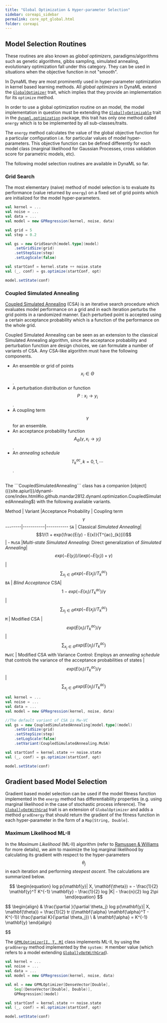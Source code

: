 ```yaml
---
title: "Global Optimization & Hyper-parameter Selection"
sidebar: coreapi_sidebar
permalink: core_opt_global.html
folder: coreapi
---
```


## Model Selection Routines

These routines are also known as _global optimizers_, paradigms/algorithms such as genetic algorithms, gibbs sampling, simulated annealing, evolutionary optimization fall under this category. They can be used in situations when the objective function in not "smooth".

In DynaML they are most prominently used in hyper-parameter optimization in kernel based learning methods. All _global optimizers_ in DynaML extend the [```GlobalOptimizer```]({{site.apiurl}}/dynaml-core/index.html#io.github.mandar2812.dynaml.optimization.GlobalOptimizer) trait, which implies that they provide an implementation for its ```optimize``` method.

In order to use a global optimization routine on an model, the model implementation in question must be extending the [```GloballyOptimizable```]({{site.apiurl}}/dynaml-core/index.html#io.github.mandar2812.dynaml.optimization.GloballyOptimizable) trait in the [```dynaml.optimization```]({{site.apiurl}}/dynaml-core/index.html#io.github.mandar2812.dynaml.optimization.package) package, this trait has only one method called ```energy``` which is to be implemented by all sub-classes/traits.

The ```energy``` method calculates the value of the global objective function for a particular configuration i.e. for particular values of model hyper-parameters. This objective function can be defined differently for each model class (marginal likelihood for Gaussian Processes, cross validation score for parametric models, etc).

The following model selection routines are available in DynaML so far.

### Grid Search

The most elementary (naive) method of model selection is to evaluate its performance (value returned by ```energy```) on a fixed set of grid points which are initialized for the model hyper-parameters.

```scala
val kernel = ...
val noise = ...
val data = ...
val model = new GPRegression(kernel, noise, data)

val grid = 5
val step = 0.2

val gs = new GridSearch[model.type](model)
	.setGridSize(grid)
	.setStepSize(step)
	.setLogScale(false)

val startConf = kernel.state ++ noise.state
val (_, conf) = gs.optimize(startConf, opt)

model.setState(conf)
```

### Coupled Simulated Annealing

[Coupled Simulated Annealing](ftp://ftp.esat.kuleuven.be/sista/sdesouza/papers/CSA2009accepted.pdf) (CSA) is an iterative search procedure which evaluates model performance on a grid and in each iteration perturbs the grid points in a randomized manner. Each perturbed point is accepted using a certain acceptance probability which is a function of the performance on the whole grid.

Coupled Simulated Annealing can be seen as an extension to the classical Simulated Annealing algorithm, since the acceptance probability and perturbation function are design choices, we can formulate a number of variants of CSA. Any CSA-like algorithm must have the following components.


* An ensemble or grid of points $$x_i \in \Theta$$.
* A perturbation distribution or function $$P: x_i \rightarrow y_i $$.
* A coupling term $$\gamma$$ for an ensemble.
* An acceptance probability function $$A_{\Theta}(\gamma, x_i \rightarrow y_i)$$.
* An _annealing schedule_ $$T_{k}^{ac}, k = 0, 1, \cdots $$.

<br/>
The ```CoupledSimulatedAnnealing``` class has a companion [object]({{site.apiurl}}/dynaml-core/index.html#io.github.mandar2812.dynaml.optimization.CoupledSimulatedAnnealing$) with the following available variants.
<br/>

Method | Variant |Acceptance Probability | Coupling term $$\gamma$$
--------|-----------|-----------
```SA``` | Classical _Simulated Annealing_| $$1/(1 + exp(\frac{E(y) - E(x)}{T^{ac}_{k}}))$$ | -
```MuSA``` |_Multi-state Simulated Annealing_: Direct generalization of _Simulated Annealing_| $$exp(-E(y_i))/(exp(-E(y_i)) + \gamma)$$ | $$\sum_{x_j \in \Theta}{exp(-E(x_j)/T^{ac}_{k})}$$
```BA``` | _Blind Acceptance_ CSA| $$1 - exp(-E(x_i)/T_{k}^{ac})/\gamma $$ | $$\sum_{x_j \in \Theta}{exp(-E(x_j)/T^{ac}_{k})}$$
```M``` | Modified CSA |  $$exp(E(x_i)/T_{k}^{ac})/\gamma $$ | $$\sum_{x_j \in \Theta}{exp(E(x_j)/T^{ac}_{k})}$$
```MwVC``` | Modified CSA with Variance Control: Employs an _annealing schedule_ that controls the variance of the acceptance probabilities of states | $$exp(E(x_i)/T_{k}^{ac})/\gamma $$ | $$\sum_{x_j \in \Theta}{exp(E(x_j)/T^{ac}_{k})}$$


```scala
val kernel = ...
val noise = ...
val data = ...
val model = new GPRegression(kernel, noise, data)

//The default variant of CSA is Mw-VC
val gs = new CoupledSimulatedAnnealing[model.type](model)
	.setGridSize(grid)
	.setStepSize(step)
	.setLogScale(false)
	.setVariant(CoupledSimulatedAnnealing.MuSA)

val startConf = kernel.state ++ noise.state
val (_, conf) = gs.optimize(startConf, opt)

model.setState(conf)
```

## Gradient based Model Selection

Gradient based model selection can be used if the model fitness function implemented in the ```energy``` method has differentiability properties (e.g. using marginal likelihood in the case of stochastic process inference). The [```GloballyOptWithGrad```]({{site.apiurl}}/dynaml-core/index.html#io.github.mandar2812.dynaml.optimization.GloballyOptWithGrad) trait is an extension of ```GlobalOptimizer``` and adds a method ```gradEnergy``` that should return the gradient of the fitness function in each hyper-parameter in the form of a ```Map[String, Double]```.

### Maximum Likelihood ML-II

In the _Maximum Likelihood_ (ML-II) algorithm (refer to [Ramussen & Williams](https://books.google.nl/books/about/Gaussian_Processes_for_Machine_Learning.html?id=vWtwQgAACAAJ&hl=en ) for more details), we aim to maximize the log marginal likelihood by calculating its gradient with respect to the hyper-parameters $$\theta_j$$ in each iteration and performing _steepest ascent_. The calculations are summarized below.



$$
\begin{equation}
log p(\mathbf{y}| X, \mathbf{\theta}) = - \frac{1}{2} \mathbf{y}^T K^{-1} \mathbf{y} - \frac{1}{2} log |K| - \frac{n}{2} log 2\pi
\end{equation}
$$

$$
\begin{align}
& \frac{\partial }{\partial \theta_j} log p(\mathbf{y}| X, \mathbf{\theta}) = \frac{1}{2} tr ((\mathbf{\alpha} \mathbf{\alpha}^T - K^{-1}) \frac{\partial K}{\partial \theta_j}) \\
& \mathbf{\alpha} = K^{-1} \mathbf{y}
\end{align}

$$

The [```GPMLOptimizer[I, T, M]```]({{site.apiurl}}/dynaml-core/index.html#io.github.mandar2812.dynaml.optimization.GPMLOptimizer) class implements ML-II, by using the ```gradEnergy``` method implemented by the ```system: M``` member value (which refers to a model extending  [```GloballyOptWithGrad```]({{site.apiurl}}/dynaml-core/index.html#io.github.mandar2812.dynaml.optimization.GloballyOptWithGrad)).

```scala
val kernel = ...
val noise = ...
val data = ...
val model = new GPRegression(kernel, noise, data)

val ml = new GPMLOptimizer[DenseVector[Double],
	Seq[(DenseVector[Double], Double)],
	GPRegression](model)

val startConf = kernel.state ++ noise.state
val (_, conf) = ml.optimize(startConf, opt)

model.setState(conf)
```
